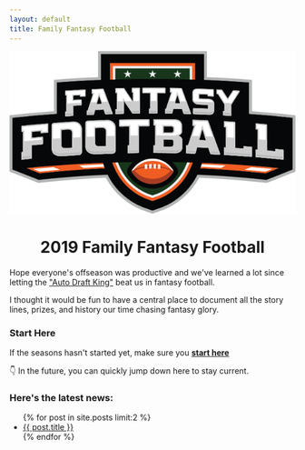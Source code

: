 ```yaml
---
layout: default
title: Family Fantasy Football
---
```

<img class="center" src="/assets/fantasy_football.png" alt="Fantasy Football">
<h1 align="center" >2019 Family Fantasy Football</h1>
Hope everyone's offseason was productive and we've learned a lot since letting the <a href="http://fantasy.espn.com/football/team?leagueId=215530&seasonId=2019&teamId=12" target="_blank">"Auto Draft King"</a> beat us in fantasy football.

I thought it would be fun to have a central place to document all the story lines, prizes, and history our time chasing fantasy glory.
### Start Here
If the seasons hasn't started yet, make sure you <a href="http://sportsfamily.club/2019/08/21/welcome-back.html"><strong>start here</strong></a>

👇 In the future, you can quickly jump down here to stay current.

### Here's the latest news:
<ul>
  {% for post in site.posts limit:2 %}
    <li>
      <a href="{{ post.url }}">{{ post.title }}</a>
    </li>
  {% endfor %}
</ul>